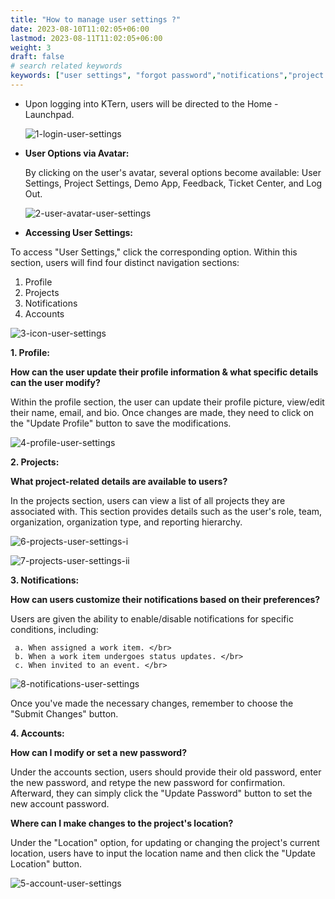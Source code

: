 ```yaml
---
title: "How to manage user settings ?"
date: 2023-08-10T11:02:05+06:00
lastmod: 2023-08-11T11:02:05+06:00
weight: 3
draft: false
# search related keywords
keywords: ["user settings", "forgot password","notifications","project settings"]
---
```


<ul>
<li>
Upon logging into KTern, users will be directed to the Home - Launchpad. 
</li>
 
![1-login-user-settings](https://storage.googleapis.com/ktern-public-files/product-documentation/Digital%20Projects/User%20Settings/1-login-user-settings.png)

<li>

**User Options via Avatar:**
</li>

By clicking on the user's avatar, several options become available: User Settings, Project Settings, Demo App, Feedback, Ticket Center, and Log Out.

![2-user-avatar-user-settings](https://storage.googleapis.com/ktern-public-files/product-documentation/Digital%20Projects/User%20Settings/2-user-avatar-user-settings.png)

<li>

**Accessing User Settings:**
</li>
</ul>

To access "User Settings," click the corresponding option. Within this section, users will find four distinct navigation sections:

   1. Profile </br>
   2. Projects </br>
   3. Notifications </br>
   4. Accounts </br>

![3-icon-user-settings](https://storage.googleapis.com/ktern-public-files/product-documentation/Digital%20Projects/User%20Settings/3-icon-user-settings.png)

**1. Profile:** 

**How can the user update their profile information & what specific details can the user modify?**

Within the profile section, the user can update their profile picture, view/edit their name, email, and bio. Once changes are made, they need to click on the "Update Profile" button to save the modifications.

![4-profile-user-settings](https://storage.googleapis.com/ktern-public-files/product-documentation/Digital%20Projects/User%20Settings/4-profile-user-settings.png)

**2. Projects:** 

**What project-related details are available to users?**

In the projects section, users can view a list of all projects they are associated with. This section provides details such as the user's role, team, organization, organization type, and reporting hierarchy.

![6-projects-user-settings-i](https://storage.googleapis.com/ktern-public-files/product-documentation/Digital%20Projects/User%20Settings/6-projects-user-settings-i.png)

![7-projects-user-settings-ii](https://storage.googleapis.com/ktern-public-files/product-documentation/Digital%20Projects/User%20Settings/7-projects-user-settings-ii.png)

**3. Notifications:** 

**How can users customize their notifications based on their preferences?**

Users are given the ability to enable/disable notifications for specific conditions, including: 

     a. When assigned a work item. </br>
     b. When a work item undergoes status updates. </br>
     c. When invited to an event. </br>

![8-notifications-user-settings](https://storage.googleapis.com/ktern-public-files/product-documentation/Digital%20Projects/User%20Settings/8-notifications-user-settings.png)

Once you've made the necessary changes, remember to choose the "Submit Changes" button.

**4. Accounts:** 

**How can I modify or set a new password?**

Under the accounts section, users should provide their old password, enter the new password, and retype the new password for confirmation. Afterward, they can simply click the "Update Password" button to set the new account password.

**Where can I make changes to the project's location?**

Under the "Location" option, for updating or changing the project's current location, users have to input the location name and then click the "Update Location" button.

![5-account-user-settings](https://storage.googleapis.com/ktern-public-files/product-documentation/Digital%20Projects/User%20Settings/5-account-user-settings.png)

